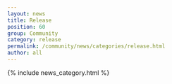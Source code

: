 ```yaml
---
layout: news
title: Release
position: 60
group: Community
category: release
permalink: /community/news/categories/release.html
author: all
---
```


{% include news_category.html %}